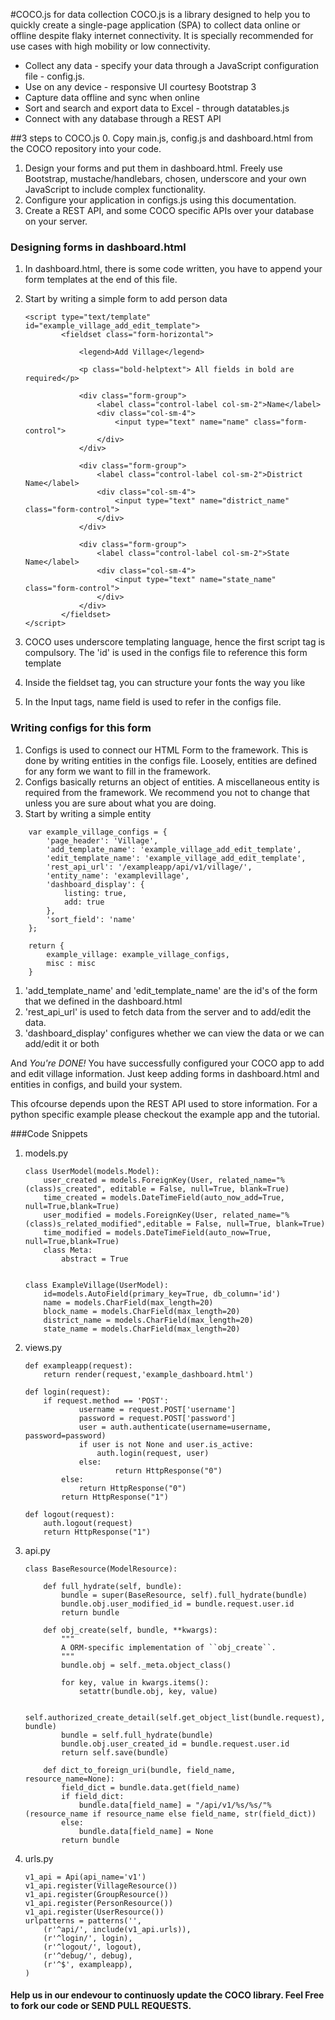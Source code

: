 #COCO.js for data collection
COCO.js is a library designed to help you to quickly create a single-page application (SPA) to collect data online or offline despite flaky internet connectivity. It is specially recommended for use cases with high mobility or low connectivity.
* Collect any data - specify your data through a JavaScript configuration file - config.js.
* Use on any device - responsive UI courtesy Bootstrap 3
* Capture data offline and sync when online
* Sort and search and export data to Excel - through datatables.js
* Connect with any database through a REST API

##3 steps to COCO.js
0. Copy main.js, config.js and dashboard.html from the COCO repository into your code.
1. Design your forms and put them in dashboard.html. Freely use Bootstrap, mustache/handlebars, chosen, underscore and your own JavaScript to include complex functionality.
2. Configure your application in configs.js using this documentation.
3. Create a REST API, and some COCO specific APIs over your database on your server.

### Designing forms in dashboard.html
1. In dashboard.html, there is some code written, you have to append your form templates at the end of this file.
2. Start by writing a simple form to add person data

	```
	<script type="text/template" id="example_village_add_edit_template">
	        <fieldset class="form-horizontal">
	            
	            <legend>Add Village</legend>

	            <p class="bold-helptext"> All fields in bold are required</p>
	            
	            <div class="form-group"> 
	                <label class="control-label col-sm-2">Name</label>
	                <div class="col-sm-4">
	                    <input type="text" name="name" class="form-control">
	                </div>
	            </div>

	            <div class="form-group"> 
	                <label class="control-label col-sm-2">District Name</label>
	                <div class="col-sm-4"> 
	                    <input type="text" name="district_name" class="form-control">
	                </div>
	            </div>

	            <div class="form-group"> 
	                <label class="control-label col-sm-2">State Name</label>
	                <div class="col-sm-4"> 
	                    <input type="text" name="state_name" class="form-control">
	                </div>
	            </div>    
	        </fieldset>
	</script>
	```
  1. COCO uses underscore templating language, hence the first script tag is compulsory. The 'id' is used in the configs file to reference this form template
  2. Inside the fieldset tag, you can structure your fonts the way you like
  3. In the Input tags, name field is used to refer in the configs file.

### Writing configs for this form
1. Configs is used to connect our HTML Form to the framework. This is done by writing entities in the configs file. Loosely, entities are defined for any form we want to fill in the framework.
2. Configs basically returns an object of entities. A miscellaneous entity is required from the framework. We recommend you not to change that unless you are sure about what you are doing.
3. Start by writing a simple entity

```
	var example_village_configs = {
        'page_header': 'Village',
        'add_template_name': 'example_village_add_edit_template',
        'edit_template_name': 'example_village_add_edit_template',
        'rest_api_url': '/exampleapp/api/v1/village/',
        'entity_name': 'examplevillage',
        'dashboard_display': {
            listing: true,
            add: true
        },
        'sort_field': 'name'
    };

    return {
        example_village: example_village_configs,
        misc : misc
    }
```

  1. 'add_template_name' and 'edit_template_name' are the id's of the form that we defined in the dashboard.html
  2. 'rest_api_url' is used to fetch data from the server and to add/edit the data.
  3. 'dashboard_display' configures whether we can view the data or we can add/edit it or both

And *You're DONE!* You have successfully configured your COCO app to add and edit village information. 
Just keep adding forms in dashboard.html and entities in configs, and build your system.

This ofcourse depends upon the REST API used to store information. For a python specific example please checkout the example app and the tutorial.

###Code Snippets 
1. models.py

	```
	class UserModel(models.Model):
		user_created = models.ForeignKey(User, related_name="%(class)s_created", editable = False, null=True, blank=True) 
		time_created = models.DateTimeField(auto_now_add=True, null=True,blank=True)
		user_modified = models.ForeignKey(User, related_name="%(class)s_related_modified",editable = False, null=True, blank=True) 
		time_modified = models.DateTimeField(auto_now=True, null=True,blank=True) 
		class Meta:
			abstract = True


	class ExampleVillage(UserModel):
		id=models.AutoField(primary_key=True, db_column='id')
		name = models.CharField(max_length=20)
		block_name = models.CharField(max_length=20)
		district_name = models.CharField(max_length=20)
		state_name = models.CharField(max_length=20)
	```

2. views.py

	```
	def exampleapp(request):
		return render(request,'example_dashboard.html')
    
	def login(request):
		if request.method == 'POST':
        		username = request.POST['username']
        		password = request.POST['password']
        		user = auth.authenticate(username=username, password=password)
        		if user is not None and user.is_active:
        			auth.login(request, user)
        		else:
            			return HttpResponse("0")
    		else:
        		return HttpResponse("0")
    		return HttpResponse("1")
    
	def logout(request):
		auth.logout(request)    
		return HttpResponse("1")
	```

3. api.py

	```
	class BaseResource(ModelResource): 

		def full_hydrate(self, bundle): 
			bundle = super(BaseResource, self).full_hydrate(bundle) 
			bundle.obj.user_modified_id = bundle.request.user.id 
			return bundle 

		def obj_create(self, bundle, **kwargs): 
			""" 
			A ORM-specific implementation of ``obj_create``. 
			""" 
			bundle.obj = self._meta.object_class() 

			for key, value in kwargs.items(): 
				setattr(bundle.obj, key, value)

			self.authorized_create_detail(self.get_object_list(bundle.request), bundle) 
			bundle = self.full_hydrate(bundle)
			bundle.obj.user_created_id = bundle.request.user.id
			return self.save(bundle)

		def dict_to_foreign_uri(bundle, field_name, resource_name=None): 
			field_dict = bundle.data.get(field_name) 
			if field_dict: 
				bundle.data[field_name] = "/api/v1/%s/%s/"%(resource_name if resource_name else field_name, str(field_dict)) 
			else: 
				bundle.data[field_name] = None
			return bundle
	```

4. urls.py

	```
	v1_api = Api(api_name='v1')
	v1_api.register(VillageResource())
	v1_api.register(GroupResource())
	v1_api.register(PersonResource())
	v1_api.register(UserResource())
	urlpatterns = patterns('',
	    (r'^api/', include(v1_api.urls)),
	    (r'^login/', login),
	    (r'^logout/', logout),
	    (r'^debug/', debug),
	    (r'^$', exampleapp),
	)
	```

#### Help us in our endevour to continuosly update the COCO library. Feel Free to fork our code or SEND PULL REQUESTS.
